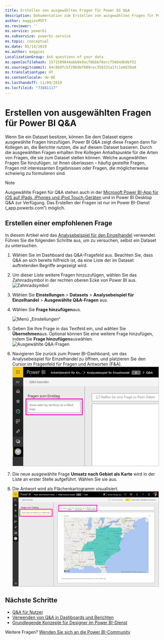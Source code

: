 ```yaml
---
title: Erstellen von ausgewählten Fragen für Power BI Q&A
description: Dokumentation zum Erstellen von ausgewählten Fragen für Power BI Q&A
author: maggiesMSFT
ms.reviewer: ''
ms.service: powerbi
ms.subservice: powerbi-service
ms.topic: conceptual
ms.date: 05/14/2019
ms.author: maggies
LocalizationGroup: Ask questions of your data
ms.openlocfilehash: 1571589844abb8e9acf0bbb78eccf5664db9bf52
ms.sourcegitcommit: 64c860fcbf2969bf089cec358331a1fc1e0d39a8
ms.translationtype: HT
ms.contentlocale: de-DE
ms.lasthandoff: 11/09/2019
ms.locfileid: "73881117"
---
```

# <a name="create-featured-questions-for-power-bi-qa"></a>Erstellen von ausgewählten Fragen für Power BI Q&A
Wenn Sie ein Dataset besitzen, können Sie dem Dataset eigene ausgewählte Fragen hinzufügen. Power BI Q&A zeigt diese Fragen dann für Kollegen an, die Berichte nutzen, die auf diesem Dataset basieren.  Durch die ausgewählten Fragen erhalten Ihre Kollegen Anhaltspunkte für die Arten von Fragen, die sie zum Dataset stellen können. Welche ausgewählten Fragen Sie hinzufügen, ist Ihnen überlassen – häufig gestellte Fragen, Fragen mit interessanten Ergebnissen oder Fragen, die möglicherweise schwierig zu formulieren sind.


> [!NOTE]
> Ausgewählte Fragen für Q&A stehen auch in der [Microsoft Power BI-App für iOS auf iPads, iPhones und iPod Touch-Geräten](consumer/mobile/mobile-apps-ios-qna.md) und in Power BI Desktop Q&A zur Verfügung. Das Erstellen der Fragen ist nur im Power BI-Dienst („app.powerbi.com“) möglich.
> 

## <a name="create-a-featured-question"></a>Erstellen einer empfohlenen Frage

In diesem Artikel wird das [Analysebeispiel für den Einzelhandel](sample-datasets.md) verwendet. Führen Sie die folgenden Schritte aus, um zu versuchen, selbst ein Dataset zu untersuchen.

1. Wählen Sie im Dashboard das Q&A-Fragefeld aus.   Beachten Sie, dass Q&A an sich bereits hilfreich ist, da eine Liste der im Dataset auftretenden Begriffe angezeigt wird.
2. Um dieser Liste weitere Fragen hinzuzufügen, wählen Sie das Zahnradsymbol in der rechten oberen Ecke von Power BI aus.  
   ![Zahnradsymbol](media/service-q-and-a-create-featured-questions/pbi_gearicon2.jpg)
3. Wählen Sie **Einstellungen** &gt; **Datasets** &gt; **Analysebeispiel für Einzelhandel** &gt; **Ausgewählte Q&A-Fragen** aus.  
4. Wählen Sie **Frage hinzufügen**aus.
   
   ![Menü „Einstellungen“](media/service-q-and-a-create-featured-questions/power-bi-settings.png)
5. Geben Sie Ihre Frage in das Textfeld ein, und wählen Sie **Übernehmen**aus.   Optional können Sie eine weitere Frage hinzufügen, indem Sie **Frage hinzufügen**auswählen.  
   ![Ausgewählte Q&A-Fragen](media/service-q-and-a-create-featured-questions/power-bi-type-featured-question.png)
6. Navigieren Sie zurück zum Power BI-Dashboard, um das Analysebeispiel für Einzelhandel zu öffnen, und platzieren Sie den Cursor im Fragenfeld für Fragen und Antworten (F&A).   
   ![Q&A-Fragefeld mit empfohlener Frage](media/service-q-and-a-create-featured-questions/power-bi-qna-featured-question-to-start.png)
7. Die neue ausgewählte Frage **Umsatz nach Gebiet als Karte** wird in der Liste an erster Stelle aufgeführt. Wählen Sie sie aus.  
8. Die Antwort wird als Flächenkartogramm visualisiert.  
   ![Antwort auf eine empfohlene Q&A-Frage: Kartenvisualisierung](media/service-q-and-a-create-featured-questions/power-bi-qna-featured-question.png)

## <a name="next-steps"></a>Nächste Schritte

- [Q&A für Nutzer](consumer/end-user-q-and-a.md)  
- [Verwenden von Q&A in Dashboards und Berichten](power-bi-tutorial-q-and-a.md)  
- [Grundlegende Konzepte für Designer im Power BI-Dienst](service-basic-concepts.md)  

Weitere Fragen? [Wenden Sie sich an die Power BI-Community](https://community.powerbi.com/)

